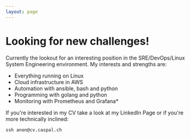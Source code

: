 ```yaml
---
layout: page
---
```


# Looking for new challenges!
Currently the lookout for an interesting position in the SRE/DevOps/Linux System Engineering environment. 
My interests and strengths are:
* Everything running on Linux
* Cloud infrastructure in AWS
* Automation with ansible, bash and python
* Programming with golang and python
* Monitoring with Prometheus and Grafana* 


If you're interested in my CV take a look at my LinkedIn Page or if you're more technically inclined:
```
ssh anon@cv.caspal.ch
```